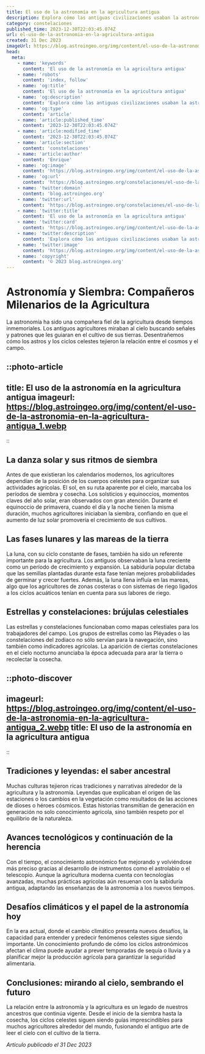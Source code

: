 ```yaml
---
title: El uso de la astronomía en la agricultura antigua
description: Explora cómo las antiguas civilizaciones usaban la astronomía para mejorar la agricultura. Descubre técnicas astronómicas para plantar y cosechar.
category: constelaciones
published_time: 2023-12-30T22:03:45.074Z
url: el-uso-de-la-astronomia-en-la-agricultura-antigua
created: 31 Dec 2023
imageUrl: https://blog.astroingeo.org/img/content/el-uso-de-la-astronomia-en-la-agricultura-antigua_1.webp
head:
  meta:
    - name: 'keywords'
      content: 'El uso de la astronomía en la agricultura antigua'
    - name: 'robots'
      content: 'index, follow'
    - name: 'og:title'
      content: 'El uso de la astronomía en la agricultura antigua'
    - name: 'og:description'
      content: 'Explora cómo las antiguas civilizaciones usaban la astronomía para mejorar la agricultura. Descubre técnicas astronómicas para plantar y cosechar.'
    - name: 'og:type'
      content: 'article'
    - name: 'article:published_time'
      content: '2023-12-30T22:03:45.074Z'
    - name: 'article:modified_time'
      content: '2023-12-30T22:03:45.074Z'
    - name: 'article:section'
      content: 'constelaciones'
    - name: 'article:author'
      content: 'Enrique'
    - name: 'og:image'
      content: 'https://blog.astroingeo.org/img/content/el-uso-de-la-astronomia-en-la-agricultura-antigua_1.webp'
    - name: 'og:url'
      content: 'https://blog.astroingeo.org/constelaciones/el-uso-de-la-astronomia-en-la-agricultura-antigua'
    - name: 'twitter:domain'
      content: 'blog.astroingeo.org'
    - name: 'twitter:url'
      content: 'https://blog.astroingeo.org/constelaciones/el-uso-de-la-astronomia-en-la-agricultura-antigua'
    - name: 'twitter:title'
      content: 'El uso de la astronomía en la agricultura antigua'
    - name: 'twitter:card'
      content: 'https://blog.astroingeo.org/img/content/el-uso-de-la-astronomia-en-la-agricultura-antigua_1.webp'
    - name: 'twitter:description'
      content: 'Explora cómo las antiguas civilizaciones usaban la astronomía para mejorar la agricultura. Descubre técnicas astronómicas para plantar y cosechar.'
    - name: 'twitter:image'
      content: 'https://blog.astroingeo.org/img/content/el-uso-de-la-astronomia-en-la-agricultura-antigua_1.webp'
    - name: 'copyright'
      content: '© 2023 blog.astroingeo.org'
---
```

# Astronomía y Siembra: Compañeros Milenarios de la Agricultura

La astronomía ha sido una compañera fiel de la agricultura desde tiempos inmemoriales. Los antiguos agricultores miraban al cielo buscando señales y patrones que les guiaran en el cultivo de sus tierras. Desentrañemos cómo los astros y los ciclos celestes tejieron la relación entre el cosmos y el campo.

::photo-article
---
title: El uso de la astronomía en la agricultura antigua
imageurl: https://blog.astroingeo.org/img/content/el-uso-de-la-astronomia-en-la-agricultura-antigua_1.webp
---
::

## La danza solar y sus ritmos de siembra

Antes de que existieran los calendarios modernos, los agricultores dependían de la posición de los cuerpos celestes para organizar sus actividades agrícolas. El sol, en su ruta aparente por el cielo, marcaba los períodos de siembra y cosecha. Los solsticios y equinoccios, momentos claves del año solar, eran observados con gran atención. Durante el equinoccio de primavera, cuando el día y la noche tienen la misma duración, muchos agricultores iniciaban la siembra, confiando en que el aumento de luz solar promovería el crecimiento de sus cultivos.

## Las fases lunares y las mareas de la tierra

La luna, con su ciclo constante de fases, también ha sido un referente importante para la agricultura. Los antiguos observaban la luna creciente como un período de crecimiento y expansión. La sabiduría popular dictaba que las semillas plantadas durante esta fase tenían mejores probabilidades de germinar y crecer fuertes. Además, la luna llena influía en las mareas, algo que los agricultores de zonas costeras o con sistemas de riego ligados a los ciclos acuáticos tenían en cuenta para sus labores de riego.

## Estrellas y constelaciones: brújulas celestiales

Las estrellas y constelaciones funcionaban como mapas celestiales para los trabajadores del campo. Los grupos de estrellas como las Pléyades o las constelaciones del zodiaco no sólo servían para la navegación, sino también como indicadores agrícolas. La aparición de ciertas constelaciones en el cielo nocturno anunciaba la época adecuada para arar la tierra o recolectar la cosecha.


::photo-discover
---
imageurl: https://blog.astroingeo.org/img/content/el-uso-de-la-astronomia-en-la-agricultura-antigua_2.webp
title: El uso de la astronomía en la agricultura antigua
---
::

## Tradiciones y leyendas: el saber ancestral

Muchas culturas tejieron ricas tradiciones y narrativas alrededor de la agricultura y la astronomía. Leyendas que explicaban el origen de las estaciones o los cambios en la vegetación como resultados de las acciones de dioses o héroes cósmicos. Estas historias transmitían de generación en generación no solo conocimiento agrícola, sino también respeto por el equilibrio de la naturaleza.

## Avances tecnológicos y continuación de la herencia

Con el tiempo, el conocimiento astronómico fue mejorando y volviéndose más preciso gracias al desarrollo de instrumentos como el astrolabio o el telescopio. Aunque la agricultura moderna cuenta con tecnologías avanzadas, muchas prácticas agrícolas aún resuenan con la sabiduría antigua, adaptando las enseñanzas de la astronomía a los nuevos tiempos.

## Desafíos climáticos y el papel de la astronomía hoy

En la era actual, donde el cambio climático presenta nuevos desafíos, la capacidad para entender y predecir fenómenos celestes sigue siendo importante. Un conocimiento profundo de cómo los ciclos astronómicos afectan el clima puede ayudar a prever temporadas de sequía o lluvia y a planificar mejor la producción agrícola para garantizar la seguridad alimentaria.

## Conclusiones: mirando al cielo, sembrando el futuro

La relación entre la astronomía y la agricultura es un legado de nuestros ancestros que continúa vigente. Desde el inicio de la siembra hasta la cosecha, los ciclos celestes siguen siendo guías imprescindibles para muchos agricultores alrededor del mundo, fusionando el antiguo arte de leer el cielo con el cultivo de la tierra.

_Artículo publicado el 31 Dec 2023_